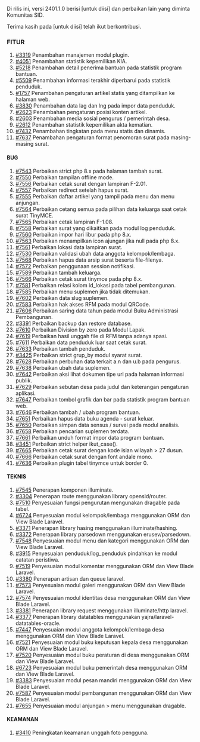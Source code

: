 Di rilis ini, versi 2401.1.0 berisi [untuk diisi] dan perbaikan lain yang diminta Komunitas SID.

Terima kasih pada [untuk diisi] telah ikut berkontribusi.

### FITUR
1. [#3319](https://github.com/OpenSID/premium/issues/3319) Penambahan manajemen modul plugin.
2. [#4051](https://github.com/OpenSID/OpenSID/issues/4051) Penambahan statistik kepemilikan KIA.
3. [#5218](https://github.com/OpenSID/OpenSID/issues/5218) Penambahan detail penerima bantuan pada statistik program bantuan.
4. [#5509](https://github.com/OpenSID/OpenSID/issues/5509) Penambahan informasi terakhir diperbarui pada statistik penduduk.
5. [#1757](https://github.com/OpenSID/OpenSID/issues/1757) Penambahan pengaturan artikel statis yang ditampilkan ke halaman web.
6. [#3830](https://github.com/OpenSID/OpenSID/issues/3830) Penambahan data lag dan lng pada impor data penduduk.
7. [#2623](https://github.com/OpenSID/OpenSID/issues/2623) Penambahan pengaturan posisi konten artikel.
8. [#2603](https://github.com/OpenSID/OpenSID/issues/2603) Penambahan media sosial pengurus / pemerintah desa.
9. [#2612](https://github.com/OpenSID/OpenSID/issues/2612) Penambahan statistik kepemilikan akta kematian.
10. [#7432](https://github.com/OpenSID/OpenSID/issues/7432) Penambahan tingkatan pada menu statis dan dinamis.
11. [#7637](https://github.com/OpenSID/OpenSID/issues/7637) Penambahan pengaturan format penomoran surat pada masing-masing surat.


#### BUG

1. [#7543](https://github.com/OpenSID/OpenSID/issues/7543) Perbaikan strict php 8.x pada halaman tambah surat.
2. [#7550](https://github.com/OpenSID/OpenSID/issues/7550) Perbaikan tampilan offline mode.
3. [#7556](https://github.com/OpenSID/OpenSID/issues/7556) Perbaikan cetak surat dengan lampiran F-2.01.
4. [#7557](https://github.com/OpenSID/OpenSID/issues/7557) Perbaikan redirect setelah hapus surat.
5. [#7555](https://github.com/OpenSID/OpenSID/issues/7555) Perbaikan daftar artikel yang tampil pada menu dan menu anjungan.
6. [#7564](https://github.com/OpenSID/OpenSID/issues/7564) Perbaikan cetang semua pada pilihan data keluarga saat cetak surat TinyMCE.
7. [#7565](https://github.com/OpenSID/OpenSID/issues/7565) Perbaikan cetak lampiran F-1.08.
8. [#7558](https://github.com/OpenSID/OpenSID/issues/7558) Perbaikan surat yang dikaitkan pada modul log penduduk.
9. [#7560](https://github.com/OpenSID/OpenSID/issues/7560) Perbaikan impor hari libur pada php 8.x.
10. [#7563](https://github.com/OpenSID/OpenSID/issues/7563) Perbaikan menampilkan icon ajungan jika null pada php 8.x.
11. [#7561](https://github.com/OpenSID/OpenSID/issues/7561) Perbaikan lokasi data lampiran surat.
12. [#7530](https://github.com/OpenSID/OpenSID/issues/7530) Perbaikan validasi ubah data anggota kelompok/lembaga.
13. [#7568](https://github.com/OpenSID/OpenSID/issues/7568) Perbaikan hapus data arsip surat beserta file-filenya.
14. [#7572](https://github.com/OpenSID/OpenSID/issues/7572) Perbaikan penggunaan session notifikasi.
15. [#7589](https://github.com/OpenSID/OpenSID/issues/7589) Perbaikan tambah keluarga.
16. [#7566](https://github.com/OpenSID/OpenSID/issues/7566) Perbaikan cetak surat tinymce pada php 8.x.
17. [#7581](https://github.com/OpenSID/OpenSID/issues/7581) Perbaikan relasi kolom id_lokasi pada tabel pembangunan.
18. [#7585](https://github.com/OpenSID/OpenSID/issues/7585) Perbaikan menu suplemen jika tidak ditemukan.
19. [#7602](https://github.com/OpenSID/OpenSID/issues/7602) Perbaikan data slug suplemen.
20. [#7583](https://github.com/OpenSID/OpenSID/issues/7583) Perbaikan hak akses RFM pada modul QRCode.
21. [#7606](https://github.com/OpenSID/OpenSID/issues/7606) Perbaikan saring data tahun pada modul Buku Administrasi Pembangunan.
22. [#3391](https://github.com/OpenSID/premium/issues/3391) Perbaikan backup dan restore database.
23. [#7610](https://github.com/OpenSID/OpenSID/issues/7610) Perbaikan Division by zero pada Modul Lapak.
24. [#7619](https://github.com/OpenSID/OpenSID/issues/7619) Perbaikan hasil unggah file di RFM tanpa adanya spasi.
25. [#7611](https://github.com/OpenSID/OpenSID/issues/7611) Perbaikan data penduduk luar saat cetak surat.
26. [#7633](https://github.com/OpenSID/OpenSID/issues/7633) Perbaikan tambah penduduk.
27. [#3425](https://github.com/OpenSID/premium/issues/3425) Perbaikan strict grup_by modul syarat surat.
28. [#7628](https://github.com/OpenSID/OpenSID/issues/7628) Perbaikan perbuhan data terkait a.n dan u.b pada pengurus.
29. [#7638](https://github.com/OpenSID/OpenSID/issues/7638) Perbaikan ubah data suplemen.
30. [#7642](https://github.com/OpenSID/OpenSID/issues/7642) Perbaikan aksi lihat dokumen tipe url pada halaman informasi publik.
31. [#7629](https://github.com/OpenSID/OpenSID/issues/7629) Perbaikan sebutan desa pada judul dan keterangan pengaturan aplikasi.
32. [#7647](https://github.com/OpenSID/OpenSID/issues/7647) Perbaikan tombol grafik dan bar pada statistik program bantuan web.
33. [#7646](https://github.com/OpenSID/OpenSID/issues/7646) Perbaikan tambah / ubah program bantuan.
34. [#7651](https://github.com/OpenSID/OpenSID/issues/7651) Perbaikan hapus data buku agenda - surat keluar.
35. [#7650](https://github.com/OpenSID/OpenSID/issues/7650) Perbaikan simpan data sensus / survei pada modul analisis.
36. [#7658](https://github.com/OpenSID/OpenSID/issues/7658) Perbaikan pencarian suplemen terdata.
37. [#7661](https://github.com/OpenSID/OpenSID/issues/7661) Perbaikan unduh format impor data program bantuan.
38. [#3451](https://github.com/OpenSID/premium/issues/3451) Perbaikan strict helper ikut_case().
39. [#7665](https://github.com/OpenSID/OpenSID/issues/7665) Perbaikan cetak surat dengan kode isian wilayah > 27 dusun.
40. [#7666](https://github.com/OpenSID/OpenSID/issues/7666) Perbaikan cetak surat dengan font andale mono.
41. [#7636](https://github.com/OpenSID/OpenSID/issues/7636) Perbaikan plugin tabel tinymce untuk border 0.


#### TEKNIS

1. [#7545](https://github.com/OpenSID/OpenSID/issues/7545) Penerapan komponen illuminate.
2. [#3304](https://github.com/OpenSID/OpenSID/issues/3304) Penerapan route menggunakan library opensid/router.
3. [#7510](https://github.com/OpenSID/OpenSID/issues/7510) Penyesuaian fungsi pengurutan mengunakan dragable pada tabel.
4. [#6724](https://github.com/OpenSID/OpenSID/issues/6724) Penyesuaian modul kelompok/lembaga menggunakan ORM dan View Blade Laravel.
5. [#3371](https://github.com/OpenSID/premium/issues/3371) Penerapan library hasing menggunakan illuminate/hashing.
6. [#3372](https://github.com/OpenSID/premium/issues/3372) Penerapan library parsedown menggunakan erusev/parsedown.
7. [#7548](https://github.com/OpenSID/OpenSID/issues/7548) Penyesuaian modul menu dan kategori menggunakan ORM dan View Blade Laravel.
8. [#3915](https://github.com/OpenSID/OpenSID/issues/3915) Penyesuaian penduduk/log_penduduk pindahkan ke modul catatan peristiwa.
9. [#7519](https://github.com/OpenSID/OpenSID/issues/7519) Penyesuaian modul komentar menggunakan ORM dan View Blade Laravel.
10. [#3380](https://github.com/OpenSID/premium/issues/3380) Penerapan artisan dan queue  laravel.
11. [#7573](https://github.com/OpenSID/OpenSID/issues/7573) Penyesuaian modul galeri menggunakan ORM dan View Blade Laravel.
12. [#7574](https://github.com/OpenSID/OpenSID/issues/7574) Penyesuaian modul identitas desa menggunakan ORM dan View Blade Laravel.
13. [#3381](https://github.com/OpenSID/premium/issues/3381) Penerapan library request menggunakan illuminate/http  laravel.
15. [#3377](https://github.com/OpenSID/premium/issues/3377) Penerapan library datatables menggunakan yajra/laravel-datatables-oracle.
16. [#7447](https://github.com/OpenSID/OpenSID/issues/7447) Penyesuaian modul anggota kelompok/lembaga desa menggunakan ORM dan View Blade Laravel.
17. [#7521](https://github.com/OpenSID/OpenSID/issues/7521) Penyesuaian modul buku keputusan kepala desa menggunakan ORM dan View Blade Laravel.
18. [#7520](https://github.com/OpenSID/OpenSID/issues/7520) Penyesuaian modul buku peraturan di desa menggunakan ORM dan View Blade Laravel.
19. [#6723](https://github.com/OpenSID/OpenSID/issues/6723) Penyesuaian modul buku pemerintah desa menggunakan ORM dan View Blade Laravel.
20. [#3383](https://github.com/OpenSID/premium/issues/3383) Penyesuaian modul pesan mandiri menggunakan ORM dan View Blade Laravel.
21. [#7587](https://github.com/OpenSID/OpenSID/issues/7587) Penyesuaian modul pembangunan menggunakan ORM dan View Blade Laravel.
22. [#7655](https://github.com/OpenSID/OpenSID/issues/7655) Penyesuaian modul anjungan > menu menggunakan dragable.


#### KEAMANAN
1. [#3410](https://github.com/OpenSID/premium/issues/3410) Peningkatan keamanan unggah foto pengguna.
